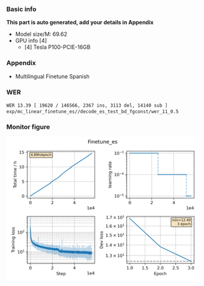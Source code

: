 ### Basic info

**This part is auto generated, add your details in Appendix**

* Model size/M: 69.62
* GPU info \[4\]
  * \[4\] Tesla P100-PCIE-16GB

### Appendix

* Multilingual Finetune Spanish

### WER
```
WER 13.39 [ 19620 / 146566, 2367 ins, 3113 del, 14140 sub ] exp/mc_linear_finetune_es//decode_es_test_bd_fgconst/wer_11_0.5
```

### Monitor figure
![monitor](./monitor.png)
